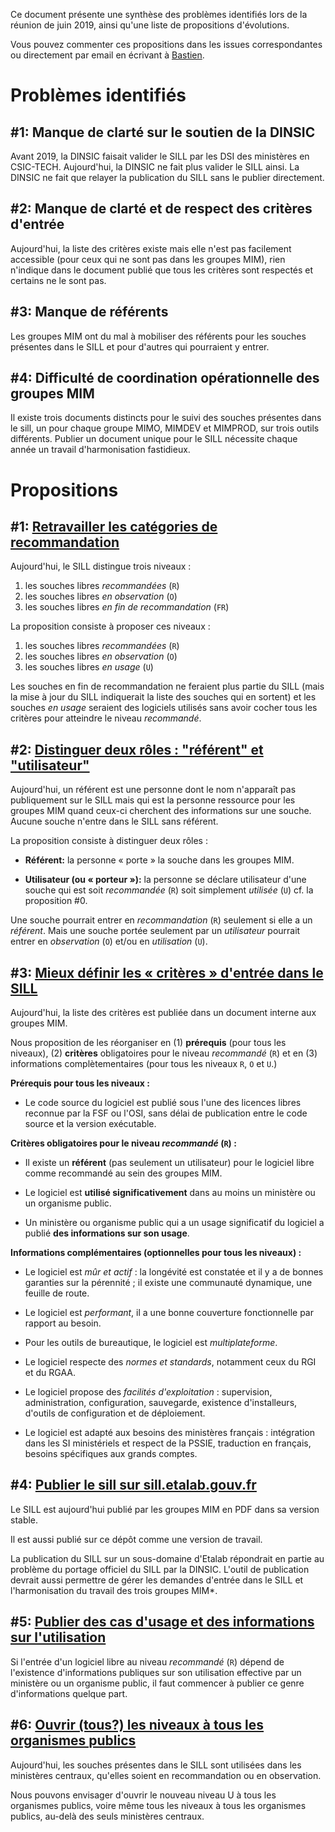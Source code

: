 Ce document présente une synthèse des problèmes identifiés lors de la réunion de juin 2019, ainsi qu'une liste de propositions d'évolutions.

Vous pouvez commenter ces propositions dans les issues correspondantes ou directement par email en écrivant à [Bastien](mailto:bastien.guerry@data.gouv.fr).


# Problèmes identifiés


## #1: Manque de clarté sur le soutien de la DINSIC

Avant 2019, la DINSIC faisait valider le SILL par les DSI des ministères en CSIC-TECH.  Aujourd'hui, la DINSIC ne fait plus valider le SILL ainsi.  La DINSIC ne fait que relayer la publication du SILL sans le publier directement.


## #2: Manque de clarté et de respect des critères d'entrée

Aujourd'hui, la liste des critères existe mais elle n'est pas facilement accessible (pour ceux qui ne sont pas dans les groupes MIM), rien n'indique dans le document publié que tous les critères sont respectés et certains ne le sont pas.


## #3: Manque de référents

Les groupes MIM ont du mal à mobiliser des référents pour les souches présentes dans le SILL et pour d'autres qui pourraient y entrer.


## #4: Difficulté de coordination opérationnelle des groupes MIM

Il existe trois documents distincts pour le suivi des souches présentes dans le sill, un pour chaque groupe MIMO, MIMDEV et MIMPROD, sur trois outils différents.  Publier un document unique pour le SILL nécessite chaque année un travail d'harmonisation fastidieux.


# Propositions


## #1: [Retravailler les catégories de recommandation](https://github.com/DISIC/sill/issues/20)

Aujourd'hui, le SILL distingue trois niveaux :

1.  les souches libres *recommandées* (`R`)
2.  les souches libres *en observation* (`O`)
3.  les souches libres *en fin de recommandation* (`FR`)

La proposition consiste à proposer ces niveaux :

1.  les souches libres *recommandées* (`R`)
2.  les souches libres *en observation* (`O`)
3.  les souches libres *en usage* (`U`)

Les souches en fin de recommandation ne feraient plus partie du SILL (mais la mise à jour du SILL indiquerait la liste des souches qui en sortent) et les souches *en usage* seraient des logiciels utilisés sans avoir cocher tous les critères pour atteindre le niveau *recommandé*.


## #2: [Distinguer deux rôles : "référent" et "utilisateur"](https://github.com/DISIC/sill/issues/21)

Aujourd'hui, un référent est une personne dont le nom n'apparaît pas publiquement sur le SILL mais qui est la personne ressource pour les groupes MIM quand ceux-ci cherchent des informations sur une souche.  Aucune souche n'entre dans le SILL sans référent.

La proposition consiste à distinguer deux rôles :

-   **Référent:** la personne « porte » la souche dans les groupes MIM.

-   **Utilisateur (ou « porteur »):** la personne se déclare utilisateur d'une souche qui est soit *recommandée* (`R`) soit simplement *utilisée* (`U`) cf. la proposition #0.

Une souche pourrait entrer en *recommandation* (`R`) seulement si elle a un *référent*.  Mais une souche portée seulement par un *utilisateur* pourrait entrer en *observation* (`O`) et/ou en *utilisation* (`U`).


## #3: [Mieux définir les « critères » d'entrée dans le SILL](https://github.com/DISIC/sill/issues/22)

Aujourd'hui, la liste des critères est publiée dans un document interne aux groupes MIM.

Nous proposition de les réorganiser en (1) **prérequis** (pour tous les niveaux), (2) **critères** obligatoires pour le niveau *recommandé* (`R`) et en (3) informations complètementaires (pour tous les niveaux `R`, `O` et `U`.)

**Prérequis pour tous les niveaux :**

-   Le code source du logiciel est publié sous l'une des licences libres reconnue par la FSF ou l'OSI, sans délai de publication entre le code source et la version exécutable.

**Critères obligatoires pour le niveau *recommandé* (`R`) :**

-   Il existe un **référent** (pas seulement un utilisateur) pour le logiciel libre comme recommandé au sein des groupes MIM.

-   Le logiciel est **utilisé significativement** dans au moins un ministère ou un organisme public.

-   Un ministère ou organisme public qui a un usage significatif du logiciel a publié **des informations sur son usage**.

**Informations complémentaires (optionnelles pour tous les niveaux) :**

-   Le logiciel est *mûr et actif* : la longévité est constatée et il y a de bonnes garanties sur la pérennité ; il existe une communauté dynamique, une feuille de route.

-   Le logiciel est *performant*, il a une bonne couverture fonctionnelle par rapport au besoin.

-   Pour les outils de bureautique, le logiciel est *multiplateforme*.

-   Le logiciel respecte des *normes et standards*, notamment ceux du RGI et du RGAA.

-   Le logiciel propose des *facilités d'exploitation* : supervision, administration, configuration, sauvegarde, existence d'installeurs, d'outils de configuration et de déploiement.

-   Le logiciel est adapté aux besoins des ministères français : intégration dans les SI ministériels et respect de la PSSIE, traduction en français, besoins spécifiques aux grands comptes.


## #4: [Publier le sill sur sill.etalab.gouv.fr](https://github.com/DISIC/sill/issues/23)

Le SILL est aujourd'hui publié par les groupes MIM en PDF dans sa version stable.

Il est aussi publié sur ce dépôt comme une version de travail.

La publication du SILL sur un sous-domaine d'Etalab répondrait en partie au problème du portage officiel du SILL par la DINSIC.  L'outil de publication devrait aussi permettre de gérer les demandes d'entrée dans le SILL et l'harmonisation du travail des trois groupes MIM\*.


## #5: [Publier des cas d'usage et des informations sur l'utilisation](https://github.com/DISIC/sill/issues/24)

Si l'entrée d'un logiciel libre au niveau *recommandé* (`R`) dépend de l'existence d'informations publiques sur son utilisation effective par un ministère ou un organisme public, il faut commencer à publier ce genre d'informations quelque part.


## #6: [Ouvrir (tous?) les niveaux à tous les organismes publics](https://github.com/DISIC/sill/issues/25)

Aujourd'hui, les souches présentes dans le SILL sont utilisées dans les ministères centraux, qu'elles soient en recommandation ou en observation.

Nous pouvons envisager d'ouvrir le nouveau niveau U à tous les organismes publics, voire même tous les niveaux à tous les organismes publics, au-delà des seuls ministères centraux.

